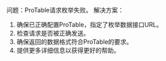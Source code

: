 问题：ProTable请求枚举失败。
解决方案：

1. 确保已正确配置ProTable，指定了枚举数据接口URL。
2. 检查请求是否被正确发送。
3. 确保返回的数据格式符合ProTable的要求。
4. 提供更多详细信息以获得更好的帮助。
